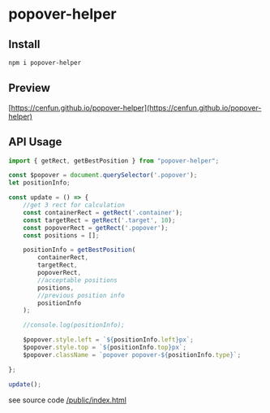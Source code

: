 # popover-helper

## Install
```sh
npm i popover-helper
```

## Preview
[https://cenfun.github.io/popover-helper](https://cenfun.github.io/popover-helper)

## API Usage
```js
import { getRect, getBestPosition } from "popover-helper";

const $popover = document.querySelector('.popover');
let positionInfo;

const update = () => {
    //get 3 rect for calculation
    const containerRect = getRect('.container');
    const targetRect = getRect('.target', 10);
    const popoverRect = getRect('.popover');
    const positions = [];

    positionInfo = getBestPosition(
        containerRect,
        targetRect,
        popoverRect,
        //acceptable positions
        positions,
        //previous position info
        positionInfo
    );

    //console.log(positionInfo);

    $popover.style.left = `${positionInfo.left}px`;
    $popover.style.top = `${positionInfo.top}px`;
    $popover.className = `popover popover-${positionInfo.type}`;

};

update();

```
see source code [/public/index.html](/public/index.html)
